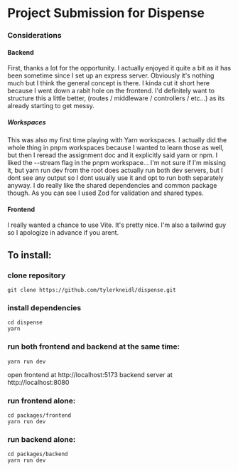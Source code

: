 # Project Submission for Dispense 
### Considerations
  #### Backend
  First, thanks a lot for the opportunity.  I actually enjoyed it quite a bit as it has been sometime since I set up an express server.  Obviously it's nothing much but I think the general concept is there.  I kinda cut it short here because I went down a rabit hole on the frontend.  I'd definitely want to structure this a little better, (routes / middleware / controllers / etc...) as its already starting to get messy. 
 
  ##### Workspaces
  This was also my first time playing with Yarn workspaces.  I actually did the whole thing in pnpm workspaces because I wanted to learn those as well, but then I reread the assignment doc and it explicitly said yarn or npm.  I liked the --stream flag in the pnpm workspace... I'm not sure if I'm missing it, but yarn run dev from the root does actually run both dev servers, but I dont see any output so I dont usually use it and opt to run both separately anyway.  I do really like the shared dependencies and common package though.  As you can see I used Zod for validation and shared types.
  
  #### Frontend
  I really wanted a chance to use Vite.  It's pretty nice.  I'm also a tailwind guy so I apologize in advance if you arent.

## To install:

### clone repository

    git clone https://github.com/tylerkneidl/dispense.git

### install dependencies

    cd dispense
    yarn

### run both frontend and backend at the same time: 

    yarn run dev

open frontend at http://localhost:5173
backend server at http://localhost:8080


### run frontend alone:

    cd packages/frontend
    yarn run dev

### run backend alone:

    cd packages/backend
    yarn run dev

